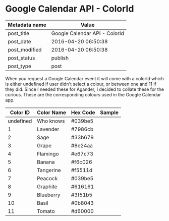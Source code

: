 # Google Calendar API - ColorId

| Metadata name | Value                         |
| ------------- | ----------------------------- |
| post_title    | Google Calendar API - ColorId |
| post_date     | 2016-04-20 06:50:38           |
| post_modified | 2016-04-20 06:50:38           |
| post_status   | publish                       |
| post_type     | post                          |

When you request a Google Calendar event it will come with a colorId which is either undefined if user didn't select a colour, or between one and 11 if they did. Since I needed these for Agander, I decided to collate these for the curious. These are the corresponding colours used in the Google Calendar app.

| Color ID  | Color Name | Hex Code | Sample |
| --------- | ---------- | -------- | ------ |
| undefined | Who knows  | #039be5  |        |
| 1         | Lavender   | #7986cb  |        |
| 2         | Sage       | #33b679  |        |
| 3         | Grape      | #8e24aa  |        |
| 4         | Flamingo   | #e67c73  |        |
| 5         | Banana     | #f6c026  |        |
| 6         | Tangerine  | #f5511d  |        |
| 7         | Peacock    | #039be5  |        |
| 8         | Graphite   | #616161  |        |
| 9         | Blueberry  | #3f51b5  |        |
| 10        | Basil      | #0b8043  |        |
| 11        | Tomato     | #d60000  |        |
